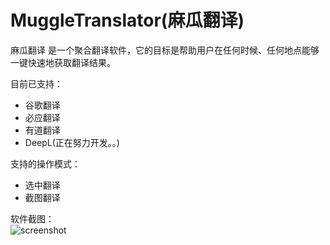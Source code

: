 # MuggleTranslator(麻瓜翻译)

麻瓜翻译 是一个聚合翻译软件，它的目标是帮助用户在任何时候、任何地点能够一键快速地获取翻译结果。

目前已支持：  
* 谷歌翻译  
* 必应翻译  
* 有道翻译  
* DeepL(正在努力开发。。)

支持的操作模式：  
* 选中翻译  
* 截图翻译  

软件截图：  
![screenshot](https://user-images.githubusercontent.com/87522068/128890505-3f221864-bf8e-4a8a-b608-2702ed01ed58.png)
